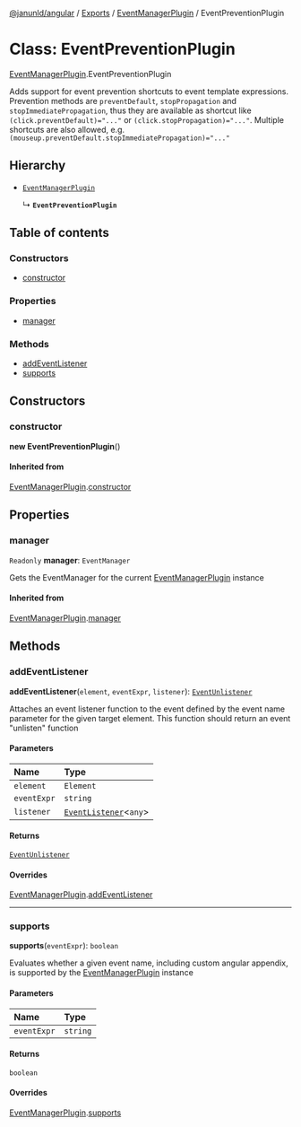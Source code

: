 [@janunld/angular](../README.md) / [Exports](../modules.md) / [EventManagerPlugin](../modules/EventManagerPlugin.md) / EventPreventionPlugin

# Class: EventPreventionPlugin

[EventManagerPlugin](../modules/EventManagerPlugin.md).EventPreventionPlugin

Adds support for event prevention shortcuts to event template expressions. Prevention methods
are `preventDefault`, `stopPropagation` and `stopImmediatePropagation`, thus they are available
as shortcut like `(click.preventDefault)="..."` or `(click.stopPropagation)="..."`. Multiple shortcuts are
also allowed, e.g. `(mouseup.preventDefault.stopImmediatePropagation)="..."`

## Hierarchy

- [`EventManagerPlugin`](EventManagerPlugin.EventManagerPlugin.md)

  ↳ **`EventPreventionPlugin`**

## Table of contents

### Constructors

- [constructor](EventManagerPlugin.EventPreventionPlugin.md#constructor)

### Properties

- [manager](EventManagerPlugin.EventPreventionPlugin.md#manager)

### Methods

- [addEventListener](EventManagerPlugin.EventPreventionPlugin.md#addeventlistener)
- [supports](EventManagerPlugin.EventPreventionPlugin.md#supports)

## Constructors

### constructor

**new EventPreventionPlugin**()

#### Inherited from

[EventManagerPlugin](EventManagerPlugin.EventManagerPlugin.md).[constructor](EventManagerPlugin.EventManagerPlugin.md#constructor)

## Properties

### manager

`Readonly` **manager**: `EventManager`

Gets the EventManager for the current [EventManagerPlugin](EventManagerPlugin.EventManagerPlugin.md)
instance

#### Inherited from

[EventManagerPlugin](EventManagerPlugin.EventManagerPlugin.md).[manager](EventManagerPlugin.EventManagerPlugin.md#manager)

## Methods

### addEventListener

**addEventListener**(`element`, `eventExpr`, `listener`): [`EventUnlistener`](../modules/EventManagerPlugin.md#eventunlistener)

Attaches an event listener function to the event defined by the event name
parameter for the given target element. This function should return an
event "unlisten" function

#### Parameters

| Name        | Type                                                                      |
| :---------- | :------------------------------------------------------------------------ |
| `element`   | `Element`                                                                 |
| `eventExpr` | `string`                                                                  |
| `listener`  | [`EventListener`](../modules/EventManagerPlugin.md#eventlistener)<`any`\> |

#### Returns

[`EventUnlistener`](../modules/EventManagerPlugin.md#eventunlistener)

#### Overrides

[EventManagerPlugin](EventManagerPlugin.EventManagerPlugin.md).[addEventListener](EventManagerPlugin.EventManagerPlugin.md#addeventlistener)

---

### supports

**supports**(`eventExpr`): `boolean`

Evaluates whether a given event name, including custom angular appendix, is
supported by the [EventManagerPlugin](EventManagerPlugin.EventManagerPlugin.md) instance

#### Parameters

| Name        | Type     |
| :---------- | :------- |
| `eventExpr` | `string` |

#### Returns

`boolean`

#### Overrides

[EventManagerPlugin](EventManagerPlugin.EventManagerPlugin.md).[supports](EventManagerPlugin.EventManagerPlugin.md#supports)
